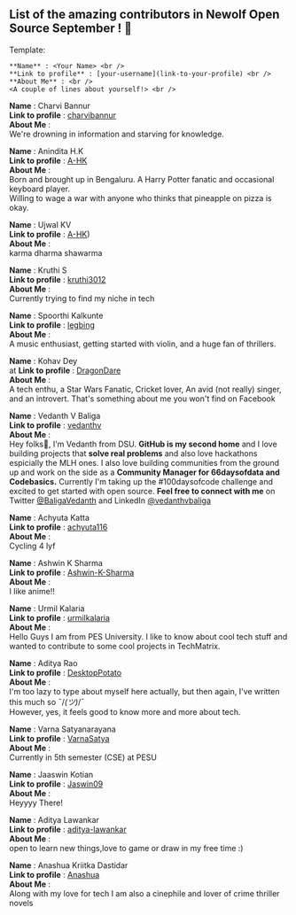 ## List of the amazing contributors in Newolf Open Source September ! 🎉


Template:
```
**Name** : <Your Name> <br />
**Link to profile** : [your-username](link-to-your-profile) <br />
**About Me** : <br />
<A couple of lines about yourself!> <br />
```
**Name** : Charvi Bannur <br />
**Link to profile** : [charvibannur](https://github.com/charvibannur) <br />
**About Me** : <br />
We're drowning in information and starving for knowledge. <br />

**Name** : Anindita H.K <br />
**Link to profile** : [A-HK](https://github.com/A-HK) <br />
**About Me** : <br />
Born and brought up in Bengaluru. A Harry Potter fanatic and occasional keyboard player. <br />
Willing to wage a war with anyone who thinks that pineapple on pizza is okay. <br />

**Name** : Ujwal KV <br />
**Link to profile** : [A-HK](https://github.com/ujju0906)) <br />
**About Me** : <br />
karma dharma shawarma <br />

**Name** : Kruthi S <br />
**Link to profile** : [kruthi3012](https://github.com/kruthi3012) <br />
**About Me** : <br />
 Currently trying to find my niche in tech<br />

**Name** : Spoorthi Kalkunte <br />
**Link to profile** : [legbing](https://github.com/legbing) <br />
**About Me** : <br />
A music enthusiast, getting started with violin, and a huge fan of thrillers. <br />

**Name** : Kohav Dey <br />at
**Link to profile** : [DragonDare](https://github.com/DragonDare) <br />
**About Me** : <br />
A tech enthu, a Star Wars Fanatic, Cricket lover, An avid (not really) singer, and an introvert. That's something about me you won't find on Facebook <br />

**Name** : Vedanth V Baliga <br />
**Link to profile** : [vedanthv](https://github.com/vedanthv) <br />
**About Me** : <br />
Hey folks:wave:,
I'm Vedanth from DSU. **GitHub is my second home** and I love building projects that **solve real problems** and also love hackathons espicially the MLH ones. 
I also love building communities from the ground up and work on the side as a **Community Manager for 66daysofdata and Codebasics.** Currently I'm taking up the #100daysofcode challenge and excited to get started with open source. **Feel free to connect with me** on Twitter [@BaligaVedanth](https://twitter.com/BaligaVedanth) and LinkedIn [@vedanthvbaliga](https://www.linkedin.com/in/vedanthbaliga/) <br />

**Name** : Achyuta Katta <br />
**Link to profile** : [achyuta116](https://github.com/achyuta116) <br />
**About Me** : <br />
Cycling 4 lyf

**Name** : Ashwin K Sharma <br />
**Link to profile** : [Ashwin-K-Sharma](https://github.com/Ashwin-K-Sharma) <br />
**About Me** : <br />
I like anime!! <br />

**Name** : Urmil Kalaria <br />
**Link to profile** : [urmilkalaria](https://github.com/urmilkalaria) <br />
**About Me** : <br />
Hello Guys I am from PES University. I like to know about cool tech stuff and wanted to contribute to some cool projects in TechMatrix. <br />

**Name** : Aditya Rao <br/>
**Link to profile** : [DesktopPotato]("https://github.com/DesktopPotato") <br/>
**About Me** : <br/>
I'm too lazy to type about myself here actually, but then again, I've written this much so ¯/_(ツ)_/¯ <br/>
However, yes, it feels good to know more and more about tech. <br/>

**Name** : Varna Satyanarayana <br />
**Link to profile** : [VarnaSatya](https://github.com/VarnaSatya) <br />
**About Me** : <br />
Currently in 5th semester (CSE) at PESU <br />

**Name** : Jaaswin Kotian <br />
**Link to profile** : [Jaswin09](https://github.com/Jaswin09) <br />
**About Me** : <br />
Heyyyy There! <br />

**Name** : Aditya Lawankar <br />
**Link to profile** : [aditya-lawankar](https://github.com/aditya-lawankar) <br />
**About Me** : <br />
open to learn new things,love to game or draw in my free time :) <br />

**Name** : Anashua Kriitka Dastidar <br />
**Link to profile** : [Anashua](https://github.com/Anashua) <br />
**About Me** : <br />
Along with my love for tech I am also a cinephile and lover of crime thriller novels <br />

